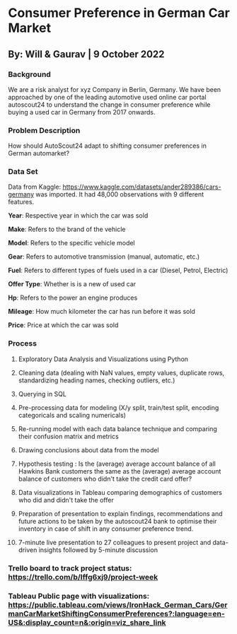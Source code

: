 # Consumer Preference in German Car Market 

## By: Will & Gaurav | 9 October 2022

### Background

We are a risk analyst for xyz Company in Berlin, Germany. We have been approached by one of the leading automotive used online car portal autoscout24 to understand the change in consumer preference while buying a used car in Germany from 2017 onwards. 

### Problem Description 

How should AutoScout24 adapt to shifting consumer preferences in German automarket?

### Data Set

Data from Kaggle: https://www.kaggle.com/datasets/ander289386/cars-germany was imported. It had 48,000 observations with 9 different features. 

**Year**: Respective year in which the car was sold

**Make**: Refers to the brand of the vehicle

**Model**: Refers to the specific vehicle model

**Gear**: Refers to automotive transmission (manual, automatic, etc.)

**Fuel**: Refers to different types of fuels used in a car (Diesel, Petrol, Electric)

**Offer Type**: Whether is is a new of used car

**Hp**: Refers to the power an engine produces

**Mileage**: How much kilometer the car has run before it was sold

**Price**: Price at which the car was sold

### Process

1) Exploratory Data Analysis and Visualizations using Python

2) Cleaning data (dealing with NaN values, empty values, duplicate rows, standardizing heading names, checking outliers, etc.)

3) Querying in SQL

4) Pre-processing data for modeling (X/y split, train/test split, encoding categoricals and scaling numericals)

5) Re-running model with each data balance technique and comparing their confusion matrix and metrics

6) Drawing conclusions about data from the model

7) Hypothesis testing : Is the (average) average account balance of all Hawkins Bank customers the same as the (average) average account balance of customers who didn't take the credit card offer?

8) Data visualizations in Tableau comparing demographics of customers who did and didn't take the offer

9) Preparation of presentation to explain findings, recommendations and future actions to be taken by the autoscout24 bank to optimise their inventory in case of shift in any consumer preference trend. 

10) 7-minute live presentation to 27 colleagues to present project and data-driven insights followed by 5-minute discussion

### Trello board to track project status: https://trello.com/b/Iffg6xj9/project-week

### Tableau Public page with visualizations: https://public.tableau.com/views/IronHack_German_Cars/GermanCarMarketShiftingConsumerPreferences?:language=en-US&:display_count=n&:origin=viz_share_link






